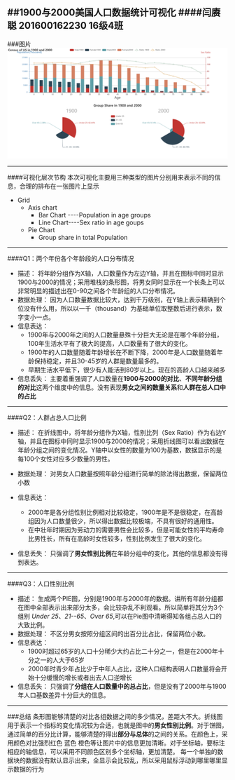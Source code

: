 
##1900与2000美国人口数据统计可视化
####闫赓聪 201600162230 16级4班
---
###图片
 ![logo](./A1.png ) 

---

####可视化层次节构
本次可视化主要用三种类型的图片分别用来表示不同的信息，合理的排布在一张图片上显示
* Grid
    * Axis chart
        * Bar Chart ----Population in age groups
        * Line Chart----Sex ratio in age goups
    * Pie Chart
        * Group share in total Population
---

####Q1：两个年份各个年龄段的人口分布情况

- 描述：
将年龄分组作为X轴，人口数量作为左边Y轴，并且在图标中同时显示1900与2000的情况；采用堆栈的条形图，将男女同时显示在一个长条上可以非常明显的描述出在0-90之间各个年龄组的人口分布情况。
- 数据处理：
因为人口数量数据比较大，达到千万级别，在Y轴上表示精确到个位没有什么用，所以以一千（thousand）为基础单位取整数后进行表示，数字变小一点。
- 信息表达：
    - 1900年与2000年之间的人口数量悬殊十分巨大无论是在哪个年龄分组，100年生活水平有了极大的提高，人口数量有了很大的变化。
    - 1900年的人口数量随着年龄增长在不断下降，2000年是人口数量随着年龄保持稳定，并且30-45岁的人群是数量最多的。
    - 早期生活水平低下，很少有人能活到80岁以上。现在的高龄人口越来越多
- 信息丢失：
    主要着重强调了人口数量在**1900与2000的对比**、**不同年龄分组的对比**这两个维度中的信息。没有表现**男女之间的数量关系**和**人群在总人口中的占比**
----
####Q2：人群占总人口比例

- 描述：
在折线图中，将年龄分组作为X轴，性别比列（Sex Ratio）作为右边Y轴，并且在图标中同时显示1900与2000的情况；采用折线图可以看出数据在年龄分组之间的变化情况。Y轴中以女性的数量为100为基数，数据显示的是每100个女性对应多少数量的男性。
- 数据处理：
对男女人口数量按照年龄分组进行简单的除法得出数据，保留两位小数
- 信息表达：
    - 2000年是各分组性别比例相对比较稳定，1900年是不是很稳定，在高龄组因为人口数量很少，所以得出数据比较极端，不具有很好的通用性。
    - 在中壮年时期因为劳动力的需要男性会比较多，但是可能女性的平均寿命比男性长，所有在高龄时女性较多，性别比例发生了很大的变化。
    
- 信息丢失：
    只强调了**男女性别比例**在年龄分组中的变化，其他的信息都没有得到表达。

----
####Q3：人口性别比例

- 描述：
生成两个PIE图，分别是1900年与2000年的数据。讲所有年龄分组都在图中全部表示出来部分太多，会比较杂乱不利观看。所以简单将其分为3个组别 *Under 25*、*21--65*、*Over 65*,可以在Pie图中清晰得知各组占总人口的大致比例。
- 数据处理：
不区分男女按照分组区间的出百分比占比，保留两位小数。
- 信息表达：
    - 1900时超过65岁的人口十分稀少大约占比二十分之一，但是在2000年十分之一的人大于65岁
    - 2000年时青少年占比少于中年人占比，这种人口结构表明人口数量将会开始十分缓慢的增长或者出去人口逆增长    
- 信息丢失：
    只强调了**分组在人口数量中的总占比**，但是没有了2000年与1900年人口基数差异十分巨大的信息。

---
###总结
条形图能够清楚的对比各组数据之间的多少情况，差距大不大。折线图用于表示一个指标的变化情况较为合适，也就是图中的**男女性别比例**。对于饼图，通过简单的百分比计算，能够清楚的得出**部分与总体**的之间的关系。在颜色上，采用颜色对比强烈红色 蓝色 橙色等让图片中的信息更加清晰。对于坐标轴，要标注相应的轴信息，可以采用不同颜色区别多个坐标轴，更加清楚。
每一个单独的数据块的数据没有默认显示出来，全显示会比较乱，所以采用鼠标浮动到哪里哪里显示数据的行为

